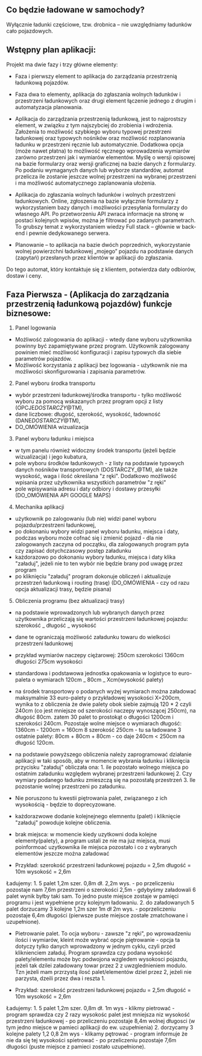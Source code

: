 ## Co będzie ładowane w samochody?

Wyłącznie ładunki częściowe, tzw. drobnica – nie uwzględniamy ładunków cało pojazdowych.

## Wstępny plan aplikacji:

Projekt ma dwie fazy i trzy główne elementy:

- Faza i pierwszy element to aplikacja do zarządzania przestrzenią ładunkową pojazdów.
- Faza dwa to elementy, aplikacja do zgłaszania wolnych ładunków i przestrzeni ładunkowych oraz drugi element łączenie jednego z drugim i automatyzacja planowania.

- Aplikacja do zarządzania przestrzenią ładunkową, jest to najprostszy element, w związku z tym najszybciej do zrobienia i wdrożenia. Założenia to możliwość szybkiego wyboru typowej przestrzeni ładunkowej oraz typowych nośników oraz możliwość rozplanowania ładunku w przestrzeni ręcznie lub automatycznie. Dodatkowa opcja (może nawet płatna) to możliwość ręcznego wprowadzenia wymiarów zarówno przestrzeni jak i wymiarów elementów. Myślę o wersji opisowej na bazie formularzy oraz wersji graficznej na bazie danych z formularzy. Po podaniu wymaganych danych lub wyborze standardów, automat przelicza ile zostanie jeszcze wolnej przestrzeni na wybranej przestrzeni i ma możliwość automatycznego zaplanowania ułożenia.
- Aplikacja do zgłaszania wolnych ładunków i wolnych przestrzeni ładunkowych. Online, zgłoszenia na bazie wyłącznie formularzy z wykorzystaniem bazy danych i możliwości przesyłania formularzy do własnego API. Po przetworzeniu API zwraca informacje na stronę w postaci kolejnych wpisów, można je filtrować po zadanych parametrach. To grubszy temat z wykorzystaniem wiedzy Full stack – głównie w back-end i pewnie dedykowanego serwera.
- Planowanie – to aplikacja na bazie dwóch poprzednich, wykorzystanie wolnej powierzchni ładunkowej „mojego” pojazdu na podstawie danych (zapytań) przesłanych przez klientów w aplikacji do zgłaszania.

Do tego automat, który kontaktuje się z klientem, potwierdza daty odbiorów, dostaw i ceny.

## Faza Pierwsza - (Aplikacja do zarządzania przestrzenią ładunkową pojazdów) funkcje biznesowe:

1. Panel logowania

- Możliwość zalogowania do aplikacji - wtedy dane wyboru użytkownika powinny być zapamiętywane przez program. Użytkownik zalogowany powinien mieć możliwość konfiguracji i zapisu typowych dla siebie parametrów pojazdów.
- Możliwość korzystania z aplikacji bez logowania - użytkownik nie ma możliwości skonfigurowania i zapisania parametrów.

2. Panel wyboru środka transportu

- wybór przestrzeni ładunkowej/środka transportu - tylko możliwość wyboru za pomocą wskazanych przez program opcji z listy (OPCJE*DOSTARCZY*@TM),
- dane liczbowe: długość, szerokość, wysokość, ładowność (DANE*DOSTARCZY*@TM),
- DO_OMÓWIENIA wizualizacja

3. Panel wyboru ładunku i miejsca

- w tym panelu również widoczny środek transportu (jeżeli będzie wizualizacja) i jego kubatura,
- pole wyboru środków ładunkowych - z listy na podstawie typowych danych nośników transportowych (DOSTARCZY\_@TM), ale także wysokość, waga i ilość określana "z ręki". Dodatkowo możliwość wpisania przez użytkownika wszystkich parametrów "z ręki"
- pole wpisywania adresu i daty odbiory i dostawy przesyłki (DO_OMÓWIENIA API GOOGLE MAPS)

4. Mechanika aplikacji

- użytkownik po zalogowaniu (lub nie) widzi panel wyboru pojazdu/przestrzeni ładunkowej,
- po dokonaniu wybory widzi panel wyboru ładunku, miejsca i daty, podczas wyboru może cofnać się i zmienić pojazd - dla nie zalogowanych zaczyna od początku, dla zalogowanych program pyta czy zapisać dotychczasowy postęp załadunku
- każdorazowo po dokonaniu wybory ładunku, miejsca i daty klika "załaduj", jeżeli nie to ten wybór nie będzie brany pod uwagę przez program
- po kliknięciu "załaduj" program dokonuje obliczeń i aktualizuje przestrzeń ładunkową i routing (trasę) (DO_OMÓWIENIA - czy od razu opcja aktualizacji trasy, będzie pisana)

5. Obliczenia programu (bez aktualizacji trasy)

- na podstawie wprowadzonych lub wybranych danych przez użytkownika przeliczają się wartości przestrzeni ładunkowej pojazdu: szerokość _ długość _ wysokość
- dane te ograniczają możliwość załadunku towaru do wielkości przestrzeni ładunkowej
- przykład wymiarów naczepy ciężarowej: 250cm szerokości 1360cm długości 275cm wysokości
- standardowa i podstawowa jednostka opakowania w logistyce to euro-paleta o wymiarach 120cm _ 80cm _ Xcm(wysokość palety)
- na środek transportowy o podanych wyżej wymiarach można załadować maksymalnie 33 euro-palety o przykładowej wysokości X=200cm, wynika to z obliczenia że dwie palety obok siebie zajmują 120 \* 2 czyli 240cm (co jest mniejsze od szerokości naczepy wynoszącej 250cm), na długość 80cm. zatem 30 palet to prostokąt o długości 1200cm i szerokości 240cm. Pozostaje wolne miejsce o wymiarach długość: 1360cm - 1200cm = 160cm 8 szerokość 250cm - tu sa ładowane 3 ostatnie palety: 80cm + 80cm + 80cm - co daje 240cm < 250cm na długość 120cm.
- na podstawie powyższego obliczenia należy zaprogramować działanie aplikacji w taki sposób, aby w momencie wybrania ładunku i kliknięcia przycisku "załaduj" obliczała ona: 1. ile pozostało wolnego miejsca po ostatnim załadunku względem wybranej przestrzeni ładunkowej 2. Czy wymiary podanego ładunku zmieszczą się na pozostałą przestrzeń 3. Ile pozostanie wolnej przestrzeni po załadunku.
- Nie poruszono tu kwestii piętrowania palet, związanego z ich wysokością - będzie to doprecyzowane.
- każdorazwowe dodanie kolejnejnego elemnentu (palet) i kliknięcie "załaduj" powoduje kolejne obliczenia.
- brak miejsca: w momencie kiedy uzytkowni doda kolejne elementy(palety), a program ustali ze nie ma juz miejsca, musi poinformoać uzytkownika ile miejsca pozostało i co z wybranych elementów jeszcze można załadować

- Przykład:
  szerokość przestrzeni ładunkowej pojazdu = 2,5m
  długość = 10m
  wysokość = 2,6m

Ładujemy: 1. 5 palet 1,2m szer. 0,8m dł. 2,2m wys. - po przeliczeniu pozostaje nam 7,6m przestrzeni o szerokości 2,5m - gdybyśmy załadowali 6 palet wynik byłby taki sam. To jedno puste miejsce zostaje w pamięci programu i jest wypełniene przy kolejnym ładowaniu. 2. do załadowanych 5 palet dorzucamy 3 kolejne 1,2m szer 1m dł 2m wys. - poprzeliczeniu pozostaje 6,4m długości (pierwsze puste miejsce zostałe zmatchowane i uzupełnione).

- Pietrowanie palet. To ocja wyboru - zawsze "z ręki", po wprowadzeniu ilości i wymiarów, kleint może wybrać opcje piętrowanie - opcja ta dotyczy tylko danych wprowadzony w jednym cyklu, czyli przed kliknienciem załaduj. Program sprawdza czy podana wysokość palety/elementu może byc podwojona wzgledem wysokosci pojazdu, jeżeli tak dzilei załadowany towar przez 2 z uwzglednieniem modulo. Tzn jeżeli mam przrzystą ilosć palet/elementów dziel przez 2, jeżeli nie parzysta, dzeili przez dwa i reszta 1.

- Przykład:
  szerokość przestrzeni ładunkowej pojazdu = 2,5m
  długość = 10m
  wysokość = 2,6m

Ładujemy: 1. 5 palet 1,2m szer. 0,8m dł. 1m wys - klikmy pietrować - program sprawdza czy 2 razy wysokośc palet jest mniejsza niz wysokość przestrzeni ładunkowej - po przeliczeniu pozostaje 8,4m wolnej długosci (w tym jedno miejsce w pamieci aplikacji do ew. uzupełnienia) 2. dorzycamy 3 kolejne palety 1,2 0,8 2m wys - klikamy pętrować - program informuje że nie da się tej wysokości spietrować - po przeliczeniu pozostaje 7,6m długości (puste miejsce z pamieci zostało uzupełnione).
